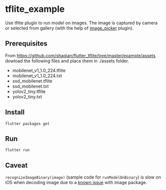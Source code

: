 # tflite_example

Use tflite plugin to run model on images. The image is captured by camera or selected from gallery (with the help of [image_picker](https://pub.dartlang.org/packages/image_picker) plugin).

## Prerequisites

From https://github.com/shaqian/flutter_tflite/tree/master/example/assets
dowload the following files and place them in ./assets folder.
 - mobilenet_v1_1.0_224.tflite
 - mobilenet_v1_1.0_224.txt
 - ssd_mobilenet.tflite
 - ssd_mobilenet.txt
 - yolov2_tiny.tflite
 - yolov2_tiny.txt

## Install 

```
flutter packages get
```

## Run

```
flutter run
```

## Caveat

```recognizeImageBinary(image)``` (sample code for ```runModelOnBinary```) is slow on iOS when decoding image due to a [known issue](https://github.com/brendan-duncan/image/issues/55) with image package.
